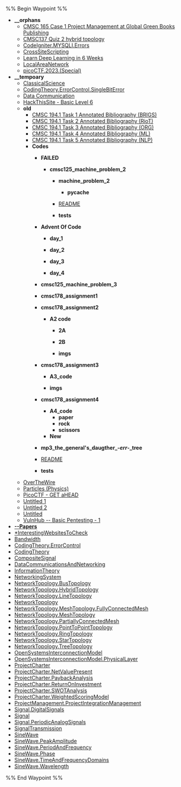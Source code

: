 %% Begin Waypoint %%
- **__orphans**
	- [CMSC 165 Case 1 Project Management at Global Green Books Publishing](./*Notes/__orphans/CMSC%20165%20Case%201%20Project%20Management%20at%20Global%20Green%20Books%20Publishing.md)
	- [CMSC137 Quiz 2 hybrid topology](./*Notes/__orphans/CMSC137%20Quiz%202%20hybrid%20topology.md)
	- [CodeIgniter.MYSQLI.Errors](./*Notes/__orphans/CodeIgniter.MYSQLI.Errors.md)
	- [CrossSiteScripting](./*Notes/__orphans/CrossSiteScripting.md)
	- [Learn Deep Learning in 6 Weeks](./*Notes/__orphans/Learn%20Deep%20Learning%20in%206%20Weeks.md)
	- [LocalAreaNetwork](./*Notes/__orphans/LocalAreaNetwork.md)
	- [picoCTF.2023.(Special)](./*Notes/__orphans/picoCTF.2023.(Special).md)
- **__tempoary**
	- [ClassicalScience](./*Notes/__tempoary/ClassicalScience.md)
	- [CodingTheory.ErrorControl.SingleBitError](./*Notes/__tempoary/CodingTheory.ErrorControl.SingleBitError.md)
	- [Data Communication](./*Notes/__tempoary/Data%20Communication.md)
	- [HackThisSite - Basic Level 6](./*Notes/__tempoary/HackThisSite%20-%20Basic%20Level%206.md)
	- **old**
		- [CMSC 194.1 Task 1 Annotated Bibliography (BRIGS)](./*Notes/__tempoary/old/CMSC%20194.1%20Task%201%20Annotated%20Bibliography%20(BRIGS).md)
		- [CMSC 194.1 Task 2 Annotated Bibliography (RioT)](./*Notes/__tempoary/old/CMSC%20194.1%20Task%202%20Annotated%20Bibliography%20(RioT).md)
		- [CMSC 194.1 Task 3 Annotated Bibliography (ORG)](./*Notes/__tempoary/old/CMSC%20194.1%20Task%203%20Annotated%20Bibliography%20(ORG).md)
		- [CMSC 194.1 Task 4 Annotated Bibliography (ML)](./*Notes/__tempoary/old/CMSC%20194.1%20Task%204%20Annotated%20Bibliography%20(ML).md)
		- [CMSC 194.1 Task 5 Annotated Bibliography (NLP)](./*Notes/__tempoary/old/CMSC%20194.1%20Task%205%20Annotated%20Bibliography%20(NLP).md)
		- **Codes**
			- **__FAILED__**
				- **cmsc125_machine_problem_2**
					- **machine_problem_2**
						- **__pycache__**

					- [README](./*Notes/__tempoary/old/Codes/__FAILED__/cmsc125_machine_problem_2/README.md)
					- **tests**
			- **Advent Of Code**
				- **day_1**

				- **day_2**

				- **day_3**

				- **day_4**

			- **cmsc125_machine_problem_3**

			- **cmsc178_assignment1**

			- **cmsc178_assignment2**
				- **A2 code**
					- **2A**

					- **2B**

					- **imgs**
			- **cmsc178_assignment3**
				- **A3_code**

				- **imgs**
			- **cmsc178_assignment4**
				- **A4_code**
					- **paper**
					- **rock**
					- **scissors**
				- **New**

			- **mp3_the_general's_daugther_-_err_-_tree**

			- [README](./*Notes/__tempoary/old/Codes/README.md)
			- **tests**
	- [OverTheWire](./*Notes/__tempoary/OverTheWire.md)
	- [Particles (Physics)](./*Notes/__tempoary/Particles%20(Physics).md)
	- [PicoCTF - GET aHEAD](./*Notes/__tempoary/PicoCTF%20-%20GET%20aHEAD.md)
	- [Untitled 1](./*Notes/__tempoary/Untitled%201.md)
	- [Untitled 2](./*Notes/__tempoary/Untitled%202.md)
	- [Untitled](./*Notes/__tempoary/Untitled.md)
	- [VulnHub -- Basic Pentesting - 1](./*Notes/__tempoary/VulnHub%20--%20Basic%20Pentesting%20-%201.md)
- **[--Papers](./*Notes/--Papers.md)**
- [*InterestingWebsitesToCheck](./*Notes/*InterestingWebsitesToCheck.md)
- [Bandwidth](./*Notes/Bandwidth.md)
- [CodingTheory.ErrorControl](./*Notes/CodingTheory.ErrorControl.md)
- [CodingTheory](./*Notes/CodingTheory.md)
- [CompositeSignal](./*Notes/CompositeSignal.md)
- [DataCommunicationsAndNetworking](./*Notes/DataCommunicationsAndNetworking.md)
- [InformationTheory](./*Notes/InformationTheory.md)
- [NetworkingSystem](./*Notes/NetworkingSystem.md)
- [NetworkTopology.BusTopology](./*Notes/NetworkTopology.BusTopology.md)
- [NetworkTopology.HybridTopology](./*Notes/NetworkTopology.HybridTopology.md)
- [NetworkTopology.LineTopology](./*Notes/NetworkTopology.LineTopology.md)
- [NetworkTopology](./*Notes/NetworkTopology.md)
- [NetworkTopology.MeshTopology.FullyConnectedMesh](./*Notes/NetworkTopology.MeshTopology.FullyConnectedMesh.md)
- [NetworkTopology.MeshTopology](./*Notes/NetworkTopology.MeshTopology.md)
- [NetworkTopology.PartiallyConnectedMesh](./*Notes/NetworkTopology.PartiallyConnectedMesh.md)
- [NetworkTopology.PointToPointTopology](./*Notes/NetworkTopology.PointToPointTopology.md)
- [NetworkTopology.RingTopology](./*Notes/NetworkTopology.RingTopology.md)
- [NetworkTopology.StarTopology](./*Notes/NetworkTopology.StarTopology.md)
- [NetworkTopology.TreeTopology](./*Notes/NetworkTopology.TreeTopology.md)
- [OpenSystemsInterconnectionModel](./*Notes/OpenSystemsInterconnectionModel.md)
- [OpenSystemsInterconnectionModel.PhysicalLayer](./*Notes/OpenSystemsInterconnectionModel.PhysicalLayer.md)
- [ProjectCharter](./*Notes/ProjectCharter.md)
- [ProjectCharter.NetValuePresent](./*Notes/ProjectCharter.NetValuePresent.md)
- [ProjectCharter.PaybackAnalysis](./*Notes/ProjectCharter.PaybackAnalysis.md)
- [ProjectCharter.ReturnOnInvestment](./*Notes/ProjectCharter.ReturnOnInvestment.md)
- [ProjectCharter.SWOTAnalysis](./*Notes/ProjectCharter.SWOTAnalysis.md)
- [ProjectCharter.WeightedScoringModel](./*Notes/ProjectCharter.WeightedScoringModel.md)
- [ProjectManagement.ProjectIntegrationManagement](./*Notes/ProjectManagement.ProjectIntegrationManagement.md)
- [Signal.DigitalSignals](./*Notes/Signal.DigitalSignals.md)
- [Signal](./*Notes/Signal.md)
- [Signal.PeriodicAnalogSignals](./*Notes/Signal.PeriodicAnalogSignals.md)
- [SignalTransmission](./*Notes/SignalTransmission.md)
- [SineWave](./*Notes/SineWave.md)
- [SineWave.PeakAmplitude](./*Notes/SineWave.PeakAmplitude.md)
- [SineWave.PeriodAndFrequency](./*Notes/SineWave.PeriodAndFrequency.md)
- [SineWave.Phase](./*Notes/SineWave.Phase.md)
- [SineWave.TimeAndFrequencyDomains](./*Notes/SineWave.TimeAndFrequencyDomains.md)
- [SineWave.Wavelength](./*Notes/SineWave.Wavelength.md)

%% End Waypoint %%